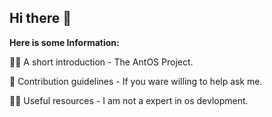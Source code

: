 ## Hi there 👋



**Here is some Information:**

🙋‍♀️ A short introduction - The AntOS Project.

🌈 Contribution guidelines - If you ware willing to help ask me.

👩‍💻 Useful resources - I am not a expert in os devlopment.
